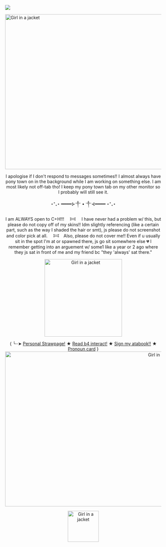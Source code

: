  ![](https://komarev.com/ghpvc/?username=0celot0&color=520606&style=plastic)

<img src="https://files.catbox.moe/mytjea.png" alt="Girl in a jacket" width="1000" height="500">

<p align="center">
I apologise if I don't respond to messages sometimes!! I almost always have pony town on in the background while I am working on something else. I am most likely not off-tab tho! I keep my pony town tab on my other monitor so I probably will still see it.

<p align="center">
⋆⁺₊⋆ ━━━━⊱༒︎ • ༒︎⊰━━━━ ⋆⁺₊⋆
 
<p align="center">
I am ALWAYS open to C+H!!! 　𐂯　 I have never had a problem w/ this, but please do not copy off of my skins!! Idm slightly referencing (like a certain part, such as the way I shaded the hair or smt), js please do not screenshot and color pick at all. 　𐂯　Also, please do not cover me!! Even if u usually sit in the spot I'm at or spawned there, js go sit somewhere else 💔 I remember getting into an arguement w/ some1 like a year or 2 ago where they js sat in front of me and my friend bc "they 'always' sat there."
 
<p align="center">
<img src="https://i.pinimg.com/736x/18/30/2f/18302f2407cb9ad370026ccfc8641359.jpg" alt="Girl in a jacket" width="250" height="250">

<p align="center">
  {
      ╰┈➤ 
      <a href="https://0celot00.straw.page">Personal Strawpage!</a>
      ★
      <a href="https://ponytownprof.straw.page">Read b4 interact!</a>
      ★
      <a href= "https://0celot00.atabook.org">Sign my atabook!!</a>
      ★
      <a href= "https://en.pronouns.page/@0celot_o">Pronoun card</a>
  }

<img src="https://files.catbox.moe/um3nqy.png" alt="Girl in a jacket" width="1000" height="500">

<p align="center">
<img src="https://media1.tenor.com/m/GaOOlO87djwAAAAd/hiro-senketsu-akochan.gif" alt="Girl in a jacket" width="100" height="100">
